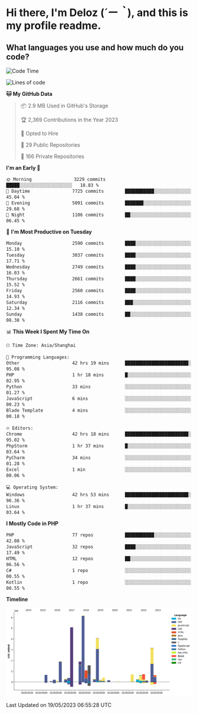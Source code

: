 # **Hi there, I'm Deloz (*´ー｀*), and this is my profile readme.**

## **What languages you use and how much do you code?**

<!--START_SECTION:waka-->
![Code Time](http://img.shields.io/badge/Code%20Time-1%2C482%20hrs%2015%20mins-blue)

![Lines of code](https://img.shields.io/badge/From%20Hello%20World%20I%27ve%20Written-30.7%20million%20lines%20of%20code-blue)

**🐱 My GitHub Data** 

> 📦 2.9 MB Used in GitHub's Storage 
 > 
> 🏆 2,369 Contributions in the Year 2023
 > 
> 💼 Opted to Hire
 > 
> 📜 29 Public Repositories 
 > 
> 🔑 166 Private Repositories 
 > 
**I'm an Early 🐤** 

```text
🌞 Morning                3229 commits        █████░░░░░░░░░░░░░░░░░░░░   18.83 % 
🌆 Daytime                7725 commits        ███████████░░░░░░░░░░░░░░   45.04 % 
🌃 Evening                5091 commits        ███████░░░░░░░░░░░░░░░░░░   29.68 % 
🌙 Night                  1106 commits        ██░░░░░░░░░░░░░░░░░░░░░░░   06.45 % 
```
📅 **I'm Most Productive on Tuesday** 

```text
Monday                   2590 commits        ████░░░░░░░░░░░░░░░░░░░░░   15.10 % 
Tuesday                  3037 commits        ████░░░░░░░░░░░░░░░░░░░░░   17.71 % 
Wednesday                2749 commits        ████░░░░░░░░░░░░░░░░░░░░░   16.03 % 
Thursday                 2661 commits        ████░░░░░░░░░░░░░░░░░░░░░   15.52 % 
Friday                   2560 commits        ████░░░░░░░░░░░░░░░░░░░░░   14.93 % 
Saturday                 2116 commits        ███░░░░░░░░░░░░░░░░░░░░░░   12.34 % 
Sunday                   1438 commits        ██░░░░░░░░░░░░░░░░░░░░░░░   08.38 % 
```


📊 **This Week I Spent My Time On** 

```text
🕑︎ Time Zone: Asia/Shanghai

💬 Programming Languages: 
Other                    42 hrs 19 mins      ████████████████████████░   95.08 % 
PHP                      1 hr 18 mins        █░░░░░░░░░░░░░░░░░░░░░░░░   02.95 % 
Python                   33 mins             ░░░░░░░░░░░░░░░░░░░░░░░░░   01.27 % 
JavaScript               6 mins              ░░░░░░░░░░░░░░░░░░░░░░░░░   00.23 % 
Blade Template           4 mins              ░░░░░░░░░░░░░░░░░░░░░░░░░   00.18 % 

🔥 Editors: 
Chrome                   42 hrs 18 mins      ████████████████████████░   95.02 % 
PhpStorm                 1 hr 37 mins        █░░░░░░░░░░░░░░░░░░░░░░░░   03.64 % 
PyCharm                  34 mins             ░░░░░░░░░░░░░░░░░░░░░░░░░   01.28 % 
Excel                    1 min               ░░░░░░░░░░░░░░░░░░░░░░░░░   00.06 % 

💻 Operating System: 
Windows                  42 hrs 53 mins      ████████████████████████░   96.36 % 
Linux                    1 hr 37 mins        █░░░░░░░░░░░░░░░░░░░░░░░░   03.64 % 
```

**I Mostly Code in PHP** 

```text
PHP                      77 repos            ███████████░░░░░░░░░░░░░░   42.08 % 
JavaScript               32 repos            ████░░░░░░░░░░░░░░░░░░░░░   17.49 % 
HTML                     12 repos            ██░░░░░░░░░░░░░░░░░░░░░░░   06.56 % 
C#                       1 repo              ░░░░░░░░░░░░░░░░░░░░░░░░░   00.55 % 
Kotlin                   1 repo              ░░░░░░░░░░░░░░░░░░░░░░░░░   00.55 % 
```



**Timeline**

![Lines of Code chart](https://raw.githubusercontent.com/deloz/deloz/main/assets/bar_graph.png)


 Last Updated on 19/05/2023 06:55:28 UTC
<!--END_SECTION:waka-->
